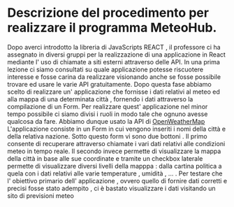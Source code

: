 # Descrizione del procedimento per realizzare il programma MeteoHub.

Dopo averci introdotto la libreria di JavaScripts REACT , il professore ci ha assegnato in diversi gruppi per la realizzazione di una
applicazione in React mediante l' uso di chiamate a siti esterni attraverso delle API. In una prima lezione ci siamo consultati su quale
applicazione potesse riscuotere interesse e fosse carina da realizzare visionando anche se fosse possibile trovare ed 
usare le varie API gratuitamente.
Dopo questa fase abbiamo scelto di realizzare un' applicazione che fornisse i dati relativi al meteo ed alla mappa di una determinata 
città , fornendo i dati attraverso la compilazione di un Form. 
Per realizzare quest' applicazione nel minor tempo possibile ci siamo divisi i ruoli in modo tale che ognuno avesse qualcosa da fare.
Abbiamo dunque usato la API di [OpenWeatherMap](https://openweathermap.org/)
L'applicazione consiste in un Form in cui vengono inseriti i nomi della città e della relativa nazione. Sotto questo form vi sono due
bottoni . Il primo consente di recuperare attraverso chiamate i vari dati relativi alle condizioni meteo in tempo reale. Il secondo
invece permette di visualizzare la mappa della città in base alle sue coordinate e tramite un checkbox laterale permette di visualizzare 
diversi livelli della mapppa : dalla cartina politica a quela con i dati relativi alle varie temperature , umidità , ... .
Per testare che l' obiettivo primario dell' applicazione , ovvero quello di fornire dati corretti e precisi  fosse stato adempito , 
ci è bastato visualizzare i dati visitando un sito di previsioni meteo

